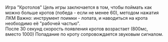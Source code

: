 Игра "Кротолов"
Цель игры заключается в том, чтобы поймать как можно больше кротов (победа - если не менее 60), методом нажатия ЛКМ 
Важно: инструмент поимки - лопата, и наводиться на крота необходимо её "рабочей частью".  
После 30 секунд скорость появления кротов возрастает (800мс, вместо 1000)
Попадание по кроту сопровождается звуковым сигналом. 
